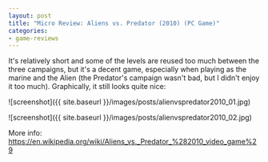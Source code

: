 ```yaml
---
layout: post
title: "Micro Review: Aliens vs. Predator (2010) (PC Game)"
categories:
- game-reviews
---
```


It's relatively short and some of the levels are reused too much between the three campaigns, but it's a decent game, especially when playing as the marine and the Alien (the Predator's campaign wasn't bad, but I didn't enjoy it too much). Graphically, it still looks quite nice:


![screenshot]({{ site.baseurl }}/images/posts/alienvspredator2010_01.jpg)

![screenshot]({{ site.baseurl }}/images/posts/alienvspredator2010_02.jpg)


<p>More info: <a href="https://en.wikipedia.org/wiki/Aliens_vs._Predator_%282010_video_game%29">https://en.wikipedia.org/wiki/Aliens_vs._Predator_%282010_video_game%29</a><p>
